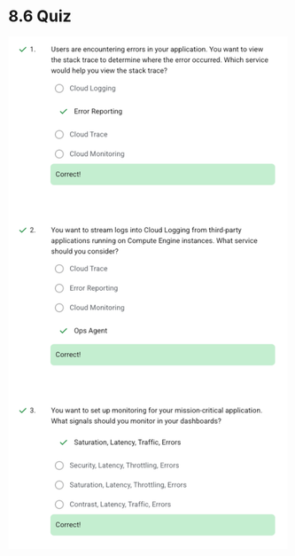 # 8.6 Quiz

![gh](https://raw.githubusercontent.com/SeanChenR/img_gif/main/myimage/1741680577000ezpxgi.png)
